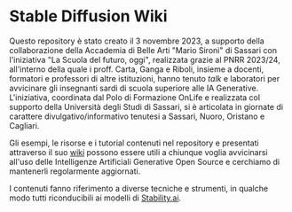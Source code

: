 # Stable Diffusion Wiki

Questo repository è stato creato il 3 novembre 2023, a supporto della collaborazione della Accademia di Belle Arti "Mario Sironi" di Sassari con l'iniziativa "La Scuola del futuro, oggi", realizzata grazie al PNRR 2023/24, all'interno della quale i proff. Carta, Ganga e Riboli, insieme a docenti, formatori e professori di altre istituzioni, hanno tenuto _talk_ e laboratori per avvicinare gli insegnanti sardi di scuola superiore alle IA Generative. L'iniziativa, coordinata dal Polo di Formazione OnLife e realizzata col supporto della Università degli Studi di Sassari, si è articolata in giornate di carattere divulgativo/informativo tenutesi a Sassari, Nuoro, Oristano e Cagliari.

Gli esempi, le risorse e i tutorial contenuti nel repository e presentati attraverso il suo [wiki](https://github.com/ABA-Sironi-Codex/Stable-Diffusion-Wiki/wiki) possono essere utili a chiunque voglia avvicinarsi all'uso delle Intelligenze Artificiali Generative Open Source e cerchiamo di mantenerli regolarmente aggiornati.

I contenuti fanno riferimento a diverse tecniche e strumenti, in qualche modo tutti riconducibili ai modelli di [Stability.ai](https://stability.ai/).

